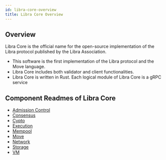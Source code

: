 ```yaml
---
id: libra-core-overview
title: Libra Core Overview
---
```


## Overview

Libra Core is the official name for the open-source implementation of the Libra protocol published by the Libra Association.

* This software is the first implementation of the Libra protocol and the Move language. 
* Libra Core includes both validator and client functionalities.
* Libra Core is written in Rust. Each logical module of Libra Core is a gRPC service

## Component Readmes of Libra Core

* [Admission Control](crates/admission-control)
* [Consensus](crates/consensus)
* [Cypto](crates/crypto)
* [Execution](crates/execution)
* [Mempool](crates/mempool)
* [Move](crates/move-language)
* [Network](crates/network)
* [Storage](crates/storage)
* [VM](crates/vm)
